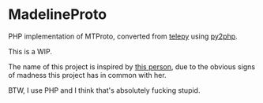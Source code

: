# MadelineProto

PHP implementation of MTProto, converted from [telepy](https://github.com/griganton/telepy) using [py2php](https://github.com/dan-da/py2php).  

This is a WIP.

The name of this project is inspired by [this person](https://s-media-cache-ak0.pinimg.com/736x/f0/a1/70/f0a170718baeb0e3817c612d96f5d1cf.jpg), due to the obvious signs of madness this project has in common with her.

BTW, I use PHP and I think that's absolutely fucking stupid.
